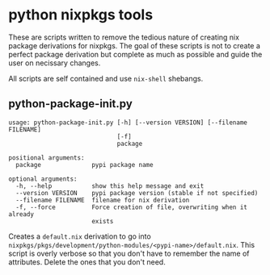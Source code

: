 # python nixpkgs tools

These are scripts written to remove the tedious nature of creating nix
package derivations for nixpkgs. The goal of these scripts is not to
create a perfect package derivation but complete as much as possible
and guide the user on necissary changes.

All scripts are self contained and use `nix-shell` shebangs.

## python-package-init.py

```
usage: python-package-init.py [-h] [--version VERSION] [--filename FILENAME]
                              [-f]
                              package

positional arguments:
  package              pypi package name

optional arguments:
  -h, --help           show this help message and exit
  --version VERSION    pypi package version (stable if not specified)
  --filename FILENAME  filename for nix derivation
  -f, --force          Force creation of file, overwriting when it already
                       exists
```

Creates a `default.nix` derivation to go into
`nixpkgs/pkgs/development/python-modules/<pypi-name>/default.nix`. This
script is overly verbose so that you don't have to remember the name
of attributes. Delete the ones that you don't need.

